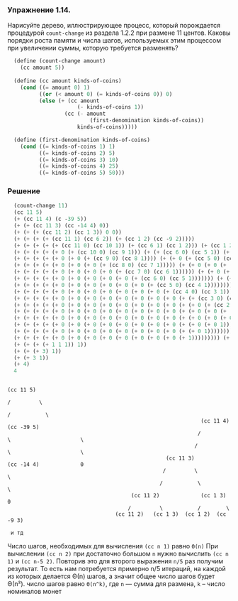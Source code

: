 ### Упражнение 1.14.

Нарисуйте дерево, иллюстрирующее процесс, который порождается процедурой `count-change` из раздела 1.2.2 при размене 11 центов. Каковы порядки роста памяти и числа шагов, используемых этим процессом при увеличении суммы, которую требуется разменять?

```scheme
  (define (count-change amount)
    (cc amount 5))
 
  (define (cc amount kinds-of-coins)
    (cond ((= amount 0) 1)
          ((or (< amount 0) (= kinds-of-coins 0)) 0)
          (else (+ (cc amount
                      (- kinds-of-coins 1))
                  (cc (- amount
                          (first-denomination kinds-of-coins))
                      kinds-of-coins)))))

  (define (first-denomination kinds-of-coins)
    (cond ((= kinds-of-coins 1) 1)
          ((= kinds-of-coins 2) 5)
          ((= kinds-of-coins 3) 10)
          ((= kinds-of-coins 4) 25)
          ((= kinds-of-coins 5) 50)))
```

### Решение

```scheme
  (count-change 11)
  (cc 11 5)
  (+ (cc 11 4) (c -39 5))
  (+ (+ (cc 11 3) (cc -14 4) 0))
  (+ (+ (+ (cc 11 2) (cc 1 3)) 0 0))
  (+ (+ (+ (+ (cc 11 1) (cc 6 2)) (+ (cc 1 2) (cc -9 2)))))
  (+ (+ (+ (+ (+ (cc 11 0) (cc 10 1)) (+ (cc 6 1) (cc 1 2))) (+ (cc 1 2) 0))))
  (+ (+ (+ (+ (+ 0 (+ (cc 10 0) (cc 9 1))) (+ (+ (cc 6 0) (cc 5 1)) (+ (cc 1 1) (cc -4 2)))) (+ (+ (cc 1 1) (cc -4 2)) 0))))
  (+ (+ (+ (+ (+ 0 (+ 0 (+ (cc 9 0) (cc 8 1)))) (+ (+ 0 (+ (cc 5 0) (cc 4 1)))) (+ (+ (cc 1 0) (cc 0 1)) 0))) (+ (+ (+ (cc 1 0) (cc 0 1) 0) 0))))
  (+ (+ (+ (+ (+ 0 (+ 0 (+ 0 (+ (cc 8 0) (cc 7 1))))) (+ (+ 0 (+ 0 (+ (cc 4 0) (cc 3 1))))) (+ (+ 0 1) 0))) (+ (+ (+ 0 1 0) 0))))
  (+ (+ (+ (+ (+ 0 (+ 0 (+ 0 (+ 0 (+ (cc 7 0) (cc 6 1)))))) (+ (+ 0 (+ 0 (+ 0 (+ (cc 3 0) (cc 2 1)))))) (+ 1 0))) (+ (+ 1 0))))
  (+ (+ (+ (+ (+ 0 (+ 0 (+ 0 (+ 0 (+ 0 (+ (cc 6 0) (cc 5 1))))))) (+ (+ 0 (+ 0 (+ 0 (+ 0 (+ (cc 2 0) (cc 1 1))))))) 1)) (+ 1)))
  (+ (+ (+ (+ (+ 0 (+ 0 (+ 0 (+ 0 (+ 0 (+ 0 (+ (cc 5 0) (cc 4 1)))))))) (+ (+ 0 (+ 0 (+ 0 (+ 0 (+ 0 (+ (cc 1 0) (cc 0 1)))))))) 1)) 1))
  (+ (+ (+ (+ (+ 0 (+ 0 (+ 0 (+ 0 (+ 0 (+ 0 (+ 0 (+ (cc 4 0) (cc 3 1))))))))) (+ (+ 0 (+ 0 (+ 0 (+ 0 (+ 0 (+ 0 1))))))) 1)) 1))
  (+ (+ (+ (+ (+ 0 (+ 0 (+ 0 (+ 0 (+ 0 (+ 0 (+ 0 (+ 0 (+ (+ (cc 3 0) (cc 2 1))))))))))) (+ (+ 0 (+ 0 (+ 0 (+ 0 (+ 0 1)))))) 1)) 1))
  (+ (+ (+ (+ (+ 0 (+ 0 (+ 0 (+ 0 (+ 0 (+ 0 (+ 0 (+ 0 (+ (+ 0 (+ (cc 2 0) (cc 1 1)))))))))))) (+ (+ 0 (+ 0 (+ 0 (+ 0 1))))) 1)) 1))
  (+ (+ (+ (+ (+ 0 (+ 0 (+ 0 (+ 0 (+ 0 (+ 0 (+ 0 (+ 0 (+ (+ 0 (+ 0 (+ (cc 1 0) (cc 0 1))))))))))))) (+ (+ 0 (+ 0 (+ 0 1)))) 1)) 1))
  (+ (+ (+ (+ (+ 0 (+ 0 (+ 0 (+ 0 (+ 0 (+ 0 (+ 0 (+ 0 (+ (+ 0 (+ 0 (+ 0 1)))))))))))) (+ (+ 0 (+ 0 (+ 0 1)))) 1)) 1))
  (+ (+ (+ (+ (+ 0 (+ 0 (+ 0 (+ 0 (+ 0 (+ 0 (+ 0 (+ 0 (+ (+ 0 (+ 0 1))))))))))) (+ (+ 0 (+ 0 (+ 0 1)))) 1)) 1))
  (+ (+ (+ (+ (+ 0 (+ 0 (+ 0 (+ 0 (+ 0 (+ 0 (+ 0 (+ 0 (+ (+ 0 1)))))))))) (+ (+ 0 (+ 0 (+ 0 1)))) 1)) 1))
  (+ (+ (+ (+ (+ 0 (+ 0 (+ 0 (+ 0 (+ 0 (+ 0 (+ 0 (+ 0 (+ 1))))))))) (+ (+ 0 (+ 0 (+ 0 1)))) 1)) 1))
  (+ (+ (+ (+ 1 1 1)) 1))
  (+ (+ (+ 3) 1))
  (+ (+ 3 1))
  (+ 4)
  4
```

```
                                                                        (cc 11 5)
                                                                       /         \
                                                                      /           \
                                                             (cc 11 4)             (cc -39 5)
                                                            /         \                      \
                                                           /           \                      \
                                                  (cc 11 3)             (cc -14 4)             0
                                                 /         \                      \
                                                /           \                      \
                                       (cc 11 2)             (cc 1 3)               0
                                      /         \           /        \
                                  (cc 11 2)   (cc 1 3)  (cc 1 2)  (cc -9 3) 

 и тд
```
Число шагов, необходимых для вычисления `(cc n 1)` равно `Θ(n)`
При вычислении `(cc n 2)` при достаточно большом `n` нужно вычислить `(cc n 1)` и `(cc n-5 2)`.
Повторив это для второго выражения `n/5` раз получим результат. То есть нам потребуется примерно n/5 итераций,
на каждой из которых делается Θ(n) шагов, а значит общее число шагов будет Θ(n²).
число шагов равно `Θ(n^k)`, где `n` — сумма для размена, `k` – число номиналов монет